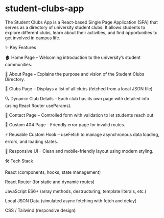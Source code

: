 # student-clubs-app
The Student Clubs App is a React-based Single Page Application (SPA) that serves as a directory of university student clubs. It allows students to explore different clubs, learn about their activities, and find opportunities to get involved in campus life.

✨ Key Features

🏠 Home Page – Welcoming introduction to the university’s student communities.

📖 About Page – Explains the purpose and vision of the Student Clubs Directory.

👥 Clubs Page – Displays a list of all clubs (fetched from a local JSON file).

🔍 Dynamic Club Details – Each club has its own page with detailed info (using React Router useParams).

📩 Contact Page – Controlled form with validation to let students reach out.

🚦 Custom 404 Page – Friendly error page for invalid routes.

⚡ Reusable Custom Hook – useFetch to manage asynchronous data loading, errors, and loading states.

🎨 Responsive UI – Clean and mobile-friendly layout using modern styling.

🛠️ Tech Stack

React (components, hooks, state management)

React Router (for static and dynamic routes)

JavaScript ES6+ (array methods, destructuring, template literals, etc.)

Local JSON Data (simulated async fetching with fetch and delay)

CSS / Tailwind (responsive design)
